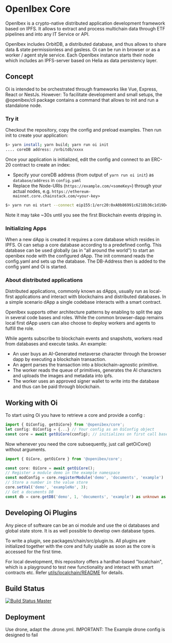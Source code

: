 # OpenIbex Core

OpenIbex is a crypto-native distributed application development framework based on IPFS. It allows to extract and process multichain data through ETF pipelines and into any IT Service or API.

OpenIbex includes OrbitDB, a distributed database, and thus allows to share data & state permissionless and gasless. Oi can be run in browser or as a worker / agent style service. Each OpenIbex instance starts their node which includes an IPFS-server based on Helia as data persistency layer.

## Concept

Oi is intended to be orchestrated through frameworks like Vue, Express, React or NestJs. However: To facilitate development and small setups, the @openibex/cli package contains a command that allows to init and run a standalone node.

### Try it

Checkout the repository, copy the config and preload examples. Then run init to create your application:

```bash
$> yarn install; yarn build; yarn run oi init
.... coreDB address: /orbitdb/xxxx
```

Once your application is initialized, edit the config and connect to an ERC-20 contract to create an index:

- Specify your coreDB address (from output of `yarn run oi init`) as `database/address` in `config.yaml`
- Replace the Node-URIs (`https://example.com/<someKey>`) through your actual nodes, e.g. `https://ethereum-mainnet.core.chainstack.com/<your-key>`


```bash
$> yarn run oi start --connect eip155:1/erc20:0xA0b86991c6218b36c1d19D4a2e9Eb0cE3606eB48
```

Note it may take ~30s until you see the first Blockchain events dripping in.


### Initializing Apps

When a new dApp is created it requires a core database which resides in IPFS. Oi can setup a core database according to a predefined config. This database can be used globally (as in "all around the world") to start an openibex node with the configured dApp. The init command reads the config.yaml and sets up the database. The DB-Address then is added to the config yaml and Oi is started.

### About distributed applications

Distributed applications, commonly known as dApps, usually run as local-first applications and interact with blockchains and distributed databases. In a simple scenario dApp a single codebase interacts with a smart contract.

OpenIbex supports other architecture patterns by enabling to split the app in several code bases and roles. While the common browser-dapp remains local first dApp users can also choose to deploy workers and agents to fulfill the role.

While agents subscribe to blockchain events and snapshots, workers read from databases and execute tasks. An example:

- An user buys an AI-Generated metaverse character through the browser dapp by executing a blockchain transaction.
- An agent parses the transaction into a blockchain-agnostic primitive.
- The worker reads the queue of primitives, generates the AI characters and uploads the images and metadata into ipfs.
- The worker uses an approved signer wallet to write into the database and thus can be paid through blockchain.

## Working with Oi

To start using Oi you have to retrieve a core and provide a config :

```typescript
import { OiConfig, getOiCore} from '@openibex/core';
let config: OiConfig = {...} // Your config as an OiConfig object
const core = await getOiCore(config); // initializes on first call based on config. You can optionally pass a logger
```

Now whenever you need the core subsequently, just call getOiCore() without arguments.

```typescript
import { OiCore, getOiCore } from '@openibex/core';

const core: OiCore = await getOiCore();
// Register a module demo in the example namespace
const modConfig = core.registerModule('demo', 'documents', 'example')
// Store a number in the value store
core.setVal('demo', 'exampleNo', 3);
// Get a documents DB
const db = core.getDB('demo', 1, 'documents', 'example') as unknown as Documents<yourType>;
```

## Developing Oi Plugins

Any piece of software can be an oi module and use the oi databases and global state store. It is as well possible to develop own database types.

To write a plugin, see packages/chain/src/plugin.ts. All plugins are initialized together with the core and fully usable as soon as the core is accessed for the first time.

For local development, this repository offers a hardhat-based "localchain", which is a playground to test new functionality and interact with smart contracts etc. Refer [utils/localchain/README](utils/localchain/README.md) for details.

## Build Status

[![Build Status Master](https://deploy.ibex.host/api/badges/templates/base/status.svg)](https://deploy.ibex.host/templates/base)

## Deployment

Use drone, adapt the .drone.yml. IMPORTANT: The Example drone config is designed to fail
